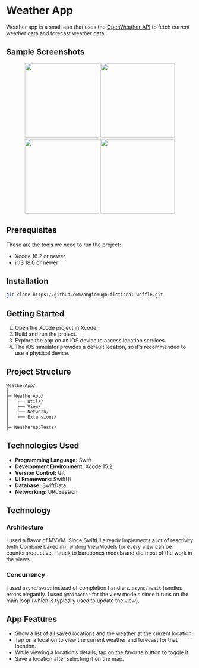 # Weather App  
Weather app is a small app that uses the [OpenWeather API](https://openweathermap.org/api) to fetch current weather data and forecast weather data.  

## Sample Screenshots  

<p align="center">
  <img src="https://github.com/user-attachments/assets/606dab37-1ff6-4a2f-81a3-18e7ebff41b1" width="200">
  <img src="https://github.com/user-attachments/assets/4bfd20b6-9f72-42a6-af12-b5e66a2f87cf" width="200">
  <img src="https://github.com/user-attachments/assets/b8bcd863-8fc9-4d62-87d5-e4fbcbc99087" width="200">
  <img src="https://github.com/user-attachments/assets/2011244a-21b4-415d-b7f0-0f2b629363c3" width="200">
</p>  

## Prerequisites  
These are the tools we need to run the project:  
- Xcode 16.2 or newer  
- iOS 18.0 or newer  

## Installation  
```sh
git clone https://github.com/angiemugo/fictional-waffle.git
```

## Getting Started  
1. Open the Xcode project in Xcode.  
2. Build and run the project.  
3. Explore the app on an iOS device to access location services.  
4. The iOS simulator provides a default location, so it's recommended to use a physical device.  

## Project Structure  

```
WeatherApp/
│
├─ WeatherApp/
│   ├── Utils/
│   ├── View/
│   ├── Network/
│   ├── Extensions/
│
├─ WeatherAppTests/
```

## Technologies Used  
- **Programming Language:** Swift  
- **Development Environment:** Xcode 15.2  
- **Version Control:** Git  
- **UI Framework:** SwiftUI  
- **Database:** SwiftData  
- **Networking:** URLSession  

## Technology  

### Architecture  
I used a flavor of MVVM. Since SwiftUI already implements a lot of reactivity (with Combine baked in), writing ViewModels for every view can be counterproductive. I stuck to barebones models and did most of the work in the views.  

### Concurrency  
I used `async/await` instead of completion handlers. `async/await` handles errors elegantly. I used `@MainActor` for the view models since it runs on the main loop (which is typically used to update the view).  

## App Features  
- Show a list of all saved locations and the weather at the current location.  
- Tap on a location to view the current weather and forecast for that location.  
- While viewing a location’s details, tap on the favorite button to toggle it.  
- Save a location after selecting it on the map.  
